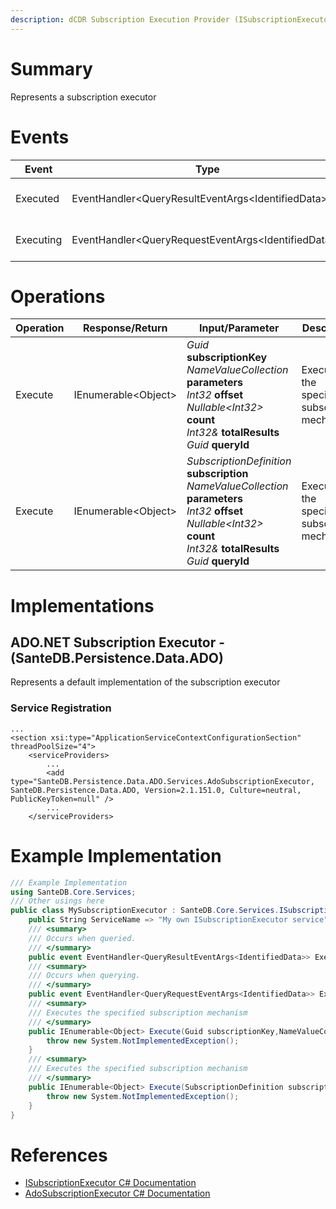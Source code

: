 ```yaml
---
description: dCDR Subscription Execution Provider (ISubscriptionExecutor in SanteDB.Core.Api)
---
```


# Summary
Represents a subscription executor

# Events

|Event|Type|Description|
|-|-|-|
|Executed|EventHandler&lt;QueryResultEventArgs&lt;IdentifiedData>>|Occurs when queried.|
|Executing|EventHandler&lt;QueryRequestEventArgs&lt;IdentifiedData>>|Occurs when querying.|

# Operations

|Operation|Response/Return|Input/Parameter|Description|
|-|-|-|-|
|Execute|IEnumerable&lt;Object>|*Guid* **subscriptionKey**<br/>*NameValueCollection* **parameters**<br/>*Int32* **offset**<br/>*Nullable&lt;Int32>* **count**<br/>*Int32&* **totalResults**<br/>*Guid* **queryId**|Executes the specified subscription mechanism|
|Execute|IEnumerable&lt;Object>|*SubscriptionDefinition* **subscription**<br/>*NameValueCollection* **parameters**<br/>*Int32* **offset**<br/>*Nullable&lt;Int32>* **count**<br/>*Int32&* **totalResults**<br/>*Guid* **queryId**|Executes the specified subscription mechanism|

# Implementations


## ADO.NET Subscription Executor - (SanteDB.Persistence.Data.ADO)
Represents a default implementation of the subscription executor

### Service Registration
```markup
...
<section xsi:type="ApplicationServiceContextConfigurationSection" threadPoolSize="4">
	<serviceProviders>
		...
		<add type="SanteDB.Persistence.Data.ADO.Services.AdoSubscriptionExecutor, SanteDB.Persistence.Data.ADO, Version=2.1.151.0, Culture=neutral, PublicKeyToken=null" />
		...
	</serviceProviders>
```
# Example Implementation
```csharp
/// Example Implementation
using SanteDB.Core.Services;
/// Other usings here
public class MySubscriptionExecutor : SanteDB.Core.Services.ISubscriptionExecutor { 
	public String ServiceName => "My own ISubscriptionExecutor service";
	/// <summary>
	/// Occurs when queried.
	/// </summary>
	public event EventHandler<QueryResultEventArgs<IdentifiedData>> Executed;
	/// <summary>
	/// Occurs when querying.
	/// </summary>
	public event EventHandler<QueryRequestEventArgs<IdentifiedData>> Executing;
	/// <summary>
	/// Executes the specified subscription mechanism
	/// </summary>
	public IEnumerable<Object> Execute(Guid subscriptionKey,NameValueCollection parameters,Int32 offset,Nullable<Int32> count,Int32& totalResults,Guid queryId){
		throw new System.NotImplementedException();
	}
	/// <summary>
	/// Executes the specified subscription mechanism
	/// </summary>
	public IEnumerable<Object> Execute(SubscriptionDefinition subscription,NameValueCollection parameters,Int32 offset,Nullable<Int32> count,Int32& totalResults,Guid queryId){
		throw new System.NotImplementedException();
	}
}
```

# References

* [ISubscriptionExecutor C# Documentation](http://santesuite.org/assets/doc/net/html/T_SanteDB_Core_Services_ISubscriptionExecutor.htm)
* [AdoSubscriptionExecutor C# Documentation](http://santesuite.org/assets/doc/net/html/T_SanteDB_Persistence_Data_ADO_Services_AdoSubscriptionExecutor.htm)
